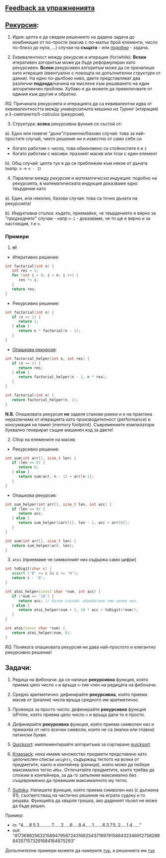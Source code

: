 ## [Feedback за упражненията](https://forms.gle/u1CRaXrRZ8qqLgdp9)

## [Рекурсия](https://en.wikipedia.org/wiki/Recursion):

1. Идея: целта е да сведем решението на дадена задача до комбинация от по-прости (масив с по-малък брой елементи, число по-близо до нула, ...) случаи на **същата** - или _[подобна](https://en.wikipedia.org/wiki/Mutual_recursion)_ - задача.

2. Еквивалентност между рекурсия и итерация (for/while): **Всеки** итеративен алгоритъм може да бъде реформулиран като рекурсивен. **Всеки** рекурсивен алгоритъм може да се пренапише като итерация (евентуално с помощта на допълнителни структури от данни). На едно по-дълбоко ниво, двете представляват два различни **подхода**/начина на мислене към решаването на един алгоритмичен проблем. Хубаво е да можете да превключвате от единия към другия и обратно.

_RQ._ Причината рекурсията и итерацията да са еквивалентни идва от еквивалентността между _универсалната машина на Туринг_ (итерация) и _λ-смятането/λ-calculus_ (рекурсия).

3. Структура: **всяка** рекурсивна функия се състой от:

а). Едно или повече _"дъна"_/гранични/базови случай: това за най-простите случай, чието решение ни е известно от само себе си
- Когато работим с числа, това обикновено са стойностите `0` и `1`
- Когато работим с масиви: празният масив или този с един елемент

b). Общ случай: целта тук е да се приближим към някое от дъната (напр. `n` -> `n - 1`)

4. Паралели между _рекурсия_ и _математическa индукция_: подобно на рекурсията, в математическата индукция доказваме едно твърдение като

a). Един, или няколко, базови случая: това са точно дъната на рекурсията!

b). Индуктивна стъпка: където, приемайки, че твърдението е вярно за _"предходните"_ случаи - напр `n-1` - доказваме, че то ще е вярно и за настоящия, т.е `n`.


### Примери

1. **n!**

- Итеративно решение:
```cpp
int factorial(int n) {
   int res = 1;
   for (int i = 0; i < n; i ++) {
      res *= i;
   }
   return res;
}
```

- Рекурсивно решение:
```cpp
int factorial(int n) {
   if (n <= 1) {
      return 1;
   } else {
      return n * factorial(n - 1);
   }
}
```

- [Опашкова рекурсия](https://www.geeksforgeeks.org/tail-recursion/):
```cpp
int factorial_helper(int n, int res) {
   if (n <= 1) {
      return res;
   } else {
      return factorial_helper(n - 1, n * res);
   }
}

int factorial(int n) {
   return factorial_helper(n, 1);
}
```

**N.B.** Опашковата рекурсия **не** заделя стакови рамки и е на практика неразличима от итерацията като производителност (performance) и консумация на памет (memory footprint).
Съвременните компилатори буквално генерират същия машинен код за двете!

2. Сбор на елемените на масив:

- Рекурсивно решение:
```cpp
int sum(int arr[], size_t len) {
   if (len == 0) {
      return 0;
   } else {
      return sum(arr, n - 1) + arr[n-1];
   }
}
```

- Опашкова рекурсия:
```cpp
int sum_helper(int arr[], size_t len, int acc) {
   if (len == 0) {
      return acc;
   } else {
      return sum_helper(&arr[1], len - 1, acc + arr[0]);
   }
}

int sum(int arr[], size_t len) {
   return sum_helper(arr, len);
}
```

3. `atoi` (приемаме че символният низ съдържа само цифри)
```cpp
int toDigit(char c) {
   assert ('0' <= c && c <= '9');
   return c - '0';
}

int atoi_helper(const char *num, int acc) {
   if (*num == '\0') {
      return acc; // базов случай: обработили сме целия низ.
   } else {
      return atoi_helper(num + 1, 10 * acc + toDigit(*num));
   }
}

int atoi(const char *num) {
   return atoi_helper(num, 0);
}
```

_RQ._ Понякога опашковата рекурсия ни дава най-простото и елегантно рекурсивно решение!

## Задачи:

1. Редица на фибоначи: да се напише **рекурсивна** функция, която приема цяло число `n` и връща `n`-тия член на редицата на фибоначи.

2. Средно аритметично: дефинирайте **рекурсивна**, която приема масив от (реални) числа връща средното им аритметично.

3. Провекра за просто число: дефинирайте **рекурсивна** функция isPrime, която приема цяло число `n` и връща дали то е просто.

4. Дефинирайте **рекурсивна** функция, която приема символен низ и премахва от него всички символи, които не са (малки или главни) латински букви.

5. [Quicksort](https://en.wikipedia.org/wiki/Quicksort): имплементирайте алгоритъма за сортиране [quicksort](https://www.geeksforgeeks.org/quick-sort/)

6. [Knapsack](https://en.wikipedia.org/wiki/Knapsack_problem): нека имаме множество предмети представено като целочислен списък `weights`, съдържащ теглото на всеки от предметите, както и контейнер (_раница_), която може да побере максимално тегло `wMax`. Отпечатайте предметите, които трябва да сложим в контейнера, за да го запълним максимално без същевременно да превишим максималното му тегло.

7. [Sudoku](https://en.wikipedia.org/wiki/Sudoku): Напишете функция, която приема символен низ (с дължина 81), съответстващ на частично решение на играта судоку и го решава. Функцията да хвърля грешка, ако даденият пъзел не може да бъде решен.

Пример:
- in:  "4.....8.5.3..........7......2.....6.....8.4......1.......6.3.7.5..2.....1.4......"
- out: "417369825632158947958724316825437169791586432346912758289643571573291684164875293"

Допълнителни примери можете да намерите [тук](https://norvig.com/top95.txt), а решенията им [тук](https://norvig.com/top95solutions.html)
